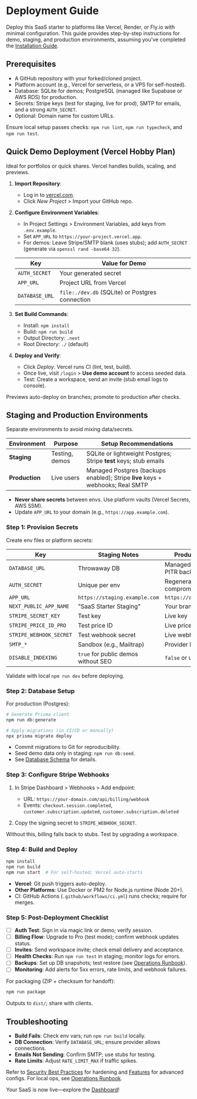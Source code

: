 # Deployment Guide

Deploy this SaaS starter to platforms like Vercel, Render, or Fly.io with minimal configuration. This guide provides step-by-step instructions for demo, staging, and production environments, assuming you've completed the [Installation Guide](install.md).

## Prerequisites

- A GitHub repository with your forked/cloned project.
- Platform account (e.g., Vercel for serverless, or a VPS for self-hosted).
- Database: SQLite for demos; PostgreSQL (managed like Supabase or AWS RDS) for production.
- Secrets: Stripe keys (test for staging, live for prod), SMTP for emails, and a strong `AUTH_SECRET`.
- Optional: Domain name for custom URLs.

Ensure local setup passes checks: `npm run lint`, `npm run typecheck`, and `npm run test`.

## Quick Demo Deployment (Vercel Hobby Plan)

Ideal for portfolios or quick shares. Vercel handles builds, scaling, and previews.

1. **Import Repository**:
   - Log in to [vercel.com](https://vercel.com).
   - Click *New Project* > Import your GitHub repo.

2. **Configure Environment Variables**:
   - In Project Settings > Environment Variables, add keys from `.env.example`.
   - Set `APP_URL` to `https://your-project.vercel.app`.
   - For demos: Leave Stripe/SMTP blank (uses stubs); add `AUTH_SECRET` (generate via `openssl rand -base64 32`).

   | Key | Value for Demo |
   |-----|----------------|
   | `AUTH_SECRET` | Your generated secret |
   | `APP_URL` | Project URL from Vercel |
   | `DATABASE_URL` | `file:./dev.db` (SQLite) or Postgres connection |

3. **Set Build Commands**:
   - Install: `npm install`
   - Build: `npm run build`
   - Output Directory: `.next`
   - Root Directory: `./` (default)

4. **Deploy and Verify**:
   - Click *Deploy*. Vercel runs CI (lint, test, build).
   - Once live, visit `/login` > **Use demo account** to access seeded data.
   - Test: Create a workspace, send an invite (stub email logs to console).

Previews auto-deploy on branches; promote to production after checks.

## Staging and Production Environments

Separate environments to avoid mixing data/secrets.

| Environment | Purpose | Setup Recommendations |
|-------------|---------|-----------------------|
| **Staging** | Testing, demos | SQLite or lightweight Postgres; Stripe **test** keys; stub emails |
| **Production** | Live users | Managed Postgres (backups enabled); Stripe **live** keys + webhooks; Real SMTP |

- **Never share secrets** between envs. Use platform vaults (Vercel Secrets, AWS SSM).
- Update `APP_URL` to your domain (e.g., `https://app.example.com`).

### Step 1: Provision Secrets

Create env files or platform secrets:

| Key | Staging Notes | Production Notes |
|-----|---------------|------------------|
| `DATABASE_URL` | Throwaway DB | Managed Postgres with PITR backups |
| `AUTH_SECRET` | Unique per env | Regenerate if compromised |
| `APP_URL` | `https://staging.example.com` | `https://app.example.com` |
| `NEXT_PUBLIC_APP_NAME` | "SaaS Starter Staging" | Your branded name |
| `STRIPE_SECRET_KEY` | Test key | Live key |
| `STRIPE_PRICE_ID_PRO` | Test price ID | Live price ID |
| `STRIPE_WEBHOOK_SECRET` | Test webhook secret | Live webhook secret |
| `SMTP_*` | Sandbox (e.g., Mailtrap) | Provider like SendGrid |
| `DISABLE_INDEXING` | `true` for public demos without SEO | `false` or unset |

Validate with local `npm run dev` before deploying.

### Step 2: Database Setup

For production (Postgres):

```bash
# Generate Prisma client
npm run db:generate

# Apply migrations (in CI/CD or manually)
npx prisma migrate deploy
```

- Commit migrations to Git for reproducibility.
- Seed demo data only in staging: `npm run db:seed`.
- See [Database Schema](architecture.md#database-schema-highlights) for details.

### Step 3: Configure Stripe Webhooks

1. In Stripe Dashboard > Webhooks > Add endpoint:
   - URL: `https://your-domain.com/api/billing/webhook`
   - Events: `checkout.session.completed`, `customer.subscription.updated`, `customer.subscription.deleted`

2. Copy the signing secret to `STRIPE_WEBHOOK_SECRET`.

Without this, billing falls back to stubs. Test by upgrading a workspace.

### Step 4: Build and Deploy

```bash
npm install
npm run build
npm run start  # For self-hosted; Vercel auto-starts
```

- **Vercel**: Git push triggers auto-deploy.
- **Other Platforms**: Use Docker or PM2 for Node.js runtime (Node 20+).
- CI: GitHub Actions (`.github/workflows/ci.yml`) runs checks; require for merges.

### Step 5: Post-Deployment Checklist

- [ ] **Auth Test**: Sign in via magic link or demo; verify session.
- [ ] **Billing Flow**: Upgrade to Pro (test mode); confirm webhook updates status.
- [ ] **Invites**: Send workspace invite; check email delivery and acceptance.
- [ ] **Health Checks**: Run `npm run test` in staging; monitor logs for errors.
- [ ] **Backups**: Set up DB snapshots; test restore (see [Operations Runbook](ops.md)).
- [ ] **Monitoring**: Add alerts for 5xx errors, rate limits, and webhook failures.

For packaging (ZIP + checksum for handoff):

```bash
npm run package
```

Outputs to `dist/`; share with clients.

## Troubleshooting

- **Build Fails**: Check env vars; run `npm run build` locally.
- **DB Connection**: Verify `DATABASE_URL`; ensure provider allows connections.
- **Emails Not Sending**: Confirm SMTP; use stubs for testing.
- **Rate Limits**: Adjust `RATE_LIMIT_MAX` if traffic spikes.

Refer to [Security Best Practices](security.md) for hardening and [Features](features.md) for advanced configs. For local ops, see [Operations Runbook](ops.md).

Your SaaS is now live—explore the [Dashboard](https://your-domain.com/dashboard)!
